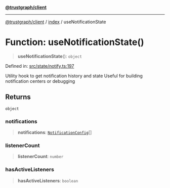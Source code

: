 [**@trustgraph/client**](../../README.md)

***

[@trustgraph/client](../../README.md) / [index](../README.md) / useNotificationState

# Function: useNotificationState()

> **useNotificationState**(): `object`

Defined in: [src/state/notify.ts:197](https://github.com/trustgraph-ai/trustgraph-ts-client/blob/4700024d623d01d40c50072d60c021f3b6c60b54/src/state/notify.ts#L197)

Utility hook to get notification history and state
Useful for building notification centers or debugging

## Returns

`object`

### notifications

> **notifications**: [`NotificationConfig`](../../types/interfaces/NotificationConfig.md)[]

### listenerCount

> **listenerCount**: `number`

### hasActiveListeners

> **hasActiveListeners**: `boolean`
